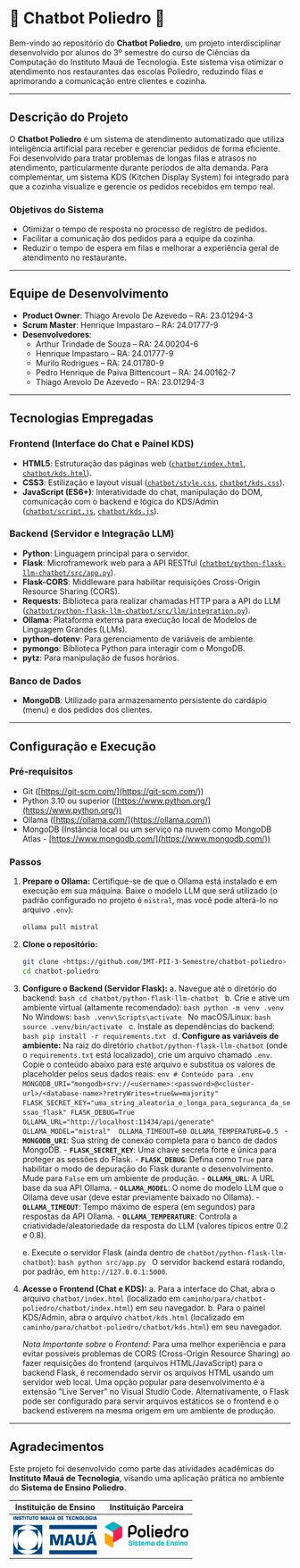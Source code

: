 # 🤖 Chatbot Poliedro 🤖

Bem-vindo ao repositório do **Chatbot Poliedro**, um projeto interdisciplinar desenvolvido por alunos do 3º semestre do curso de Ciências da Computação do Instituto Mauá de Tecnologia. Este sistema visa otimizar o atendimento nos restaurantes das escolas Poliedro, reduzindo filas e aprimorando a comunicação entre clientes e cozinha.

---

## Descrição do Projeto

O **Chatbot Poliedro** é um sistema de atendimento automatizado que utiliza inteligência artificial para receber e gerenciar pedidos de forma eficiente. Foi desenvolvido para tratar problemas de longas filas e atrasos no atendimento, particularmente durante períodos de alta demanda.
Para complementar, um sistema KDS (Kitchen Display System) foi integrado para que a cozinha visualize e gerencie os pedidos recebidos em tempo real.

### Objetivos do Sistema

-   Otimizar o tempo de resposta no processo de registro de pedidos.
-   Facilitar a comunicação dos pedidos para a equipe da cozinha.
-   Reduzir o tempo de espera em filas e melhorar a experiência geral de atendimento no restaurante.

---

## Equipe de Desenvolvimento

-   **Product Owner**: Thiago Arevolo De Azevedo – RA: 23.01294-3 
-   **Scrum Master**: Henrique Impastaro – RA: 24.01777-9 
-   **Desenvolvedores**:
    -   Arthur Trindade de Souza – RA: 24.00204-6  
    -   Henrique Impastaro – RA: 24.01777-9 
    -   Murilo Rodrigues – RA: 24.01780-9 
    -   Pedro Henrique de Paiva Bittencourt – RA: 24.00162-7 
    -   Thiago Arevolo De Azevedo – RA: 23.01294-3 

---

## Tecnologias Empregadas

### Frontend (Interface do Chat e Painel KDS)

-   **HTML5**: Estruturação das páginas web ([`chatbot/index.html`](chatbot/index.html), [`chatbot/kds.html`](chatbot/kds.html)).
-   **CSS3**: Estilização e layout visual ([`chatbot/style.css`](chatbot/style.css), [`chatbot/kds.css`](chatbot/kds.css)).
-   **JavaScript (ES6+)**: Interatividade do chat, manipulação do DOM, comunicação com o backend e lógica do KDS/Admin ([`chatbot/script.js`](chatbot/script.js), [`chatbot/kds.js`](chatbot/kds.js)).

### Backend (Servidor e Integração LLM)

-   **Python**: Linguagem principal para o servidor.
-   **Flask**: Microframework web para a API RESTful ([`chatbot/python-flask-llm-chatbot/src/app.py`](chatbot/python-flask-llm-chatbot/src/app.py)).
-   **Flask-CORS**: Middleware para habilitar requisições Cross-Origin Resource Sharing (CORS).
-   **Requests**: Biblioteca para realizar chamadas HTTP para a API do LLM ([`chatbot/python-flask-llm-chatbot/src/llm/integration.py`](chatbot/python-flask-llm-chatbot/src/llm/integration.py)).
-   **Ollama**: Plataforma externa para execução local de Modelos de Linguagem Grandes (LLMs).
-   **python-dotenv**: Para gerenciamento de variáveis de ambiente.
-   **pymongo**: Biblioteca Python para interagir com o MongoDB.
-   **pytz**: Para manipulação de fusos horários.

### Banco de Dados

-   **MongoDB**: Utilizado para armazenamento persistente do cardápio (menu) e dos pedidos dos clientes.

---

## Configuração e Execução

### Pré-requisitos

-   Git ([https://git-scm.com/](https://git-scm.com/))
-   Python 3.10 ou superior ([https://www.python.org/](https://www.python.org/))
-   Ollama ([https://ollama.com/](https://ollama.com/))
-   MongoDB (Instância local ou um serviço na nuvem como MongoDB Atlas - [https://www.mongodb.com/](https://www.mongodb.com/))

### Passos

1.  **Prepare o Ollama:**
    Certifique-se de que o Ollama está instalado e em execução em sua máquina. Baixe o modelo LLM que será utilizado (o padrão configurado no projeto é `mistral`, mas você pode alterá-lo no arquivo `.env`):
    ```bash
    ollama pull mistral
    ```

2.  **Clone o repositório:**
    ```bash
    git clone <https://github.com/IMT-PII-3-Semestre/chatbot-poliedro>
    cd chatbot-poliedro
    ```

3.  **Configure o Backend (Servidor Flask):**
    a.  Navegue até o diretório do backend:
        ```bash
        cd chatbot/python-flask-llm-chatbot
        ```
    b.  Crie e ative um ambiente virtual (altamente recomendado):
        ```bash
        python -m venv .venv
        ```
        No Windows:
        ```bash
        .venv\Scripts\activate
        ```
        No macOS/Linux:
        ```bash
        source .venv/bin/activate
        ```
    c.  Instale as dependências do backend:
        ```bash
        pip install -r requirements.txt
        ```
    d.  **Configure as variáveis de ambiente:**
        Na raiz do diretório `chatbot/python-flask-llm-chatbot` (onde o `requirements.txt` está localizado), crie um arquivo chamado `.env`. Copie o conteúdo abaixo para este arquivo e substitua os valores de placeholder pelos seus dados reais:
        ```env
        # Conteúdo para .env
        MONGODB_URI="mongodb+srv://<username>:<password>@<cluster-url>/<database-name>?retryWrites=true&w=majority"
        FLASK_SECRET_KEY="uma_string_aleatoria_e_longa_para_seguranca_da_sessao_flask"
        FLASK_DEBUG=True
        OLLAMA_URL="http://localhost:11434/api/generate"
        OLLAMA_MODEL="mistral" 
        OLLAMA_TIMEOUT=60
        OLLAMA_TEMPERATURE=0.5
        ```
        -   **`MONGODB_URI`**: Sua string de conexão completa para o banco de dados MongoDB.
        -   **`FLASK_SECRET_KEY`**: Uma chave secreta forte e única para proteger as sessões do Flask.
        -   **`FLASK_DEBUG`**: Defina como `True` para habilitar o modo de depuração do Flask durante o desenvolvimento. Mude para `False` em um ambiente de produção.
        -   **`OLLAMA_URL`**: A URL base da sua API Ollama.
        -   **`OLLAMA_MODEL`**: O nome do modelo LLM que o Ollama deve usar (deve estar previamente baixado no Ollama).
        -   **`OLLAMA_TIMEOUT`**: Tempo máximo de espera (em segundos) para respostas da API Ollama.
        -   **`OLLAMA_TEMPERATURE`**: Controla a criatividade/aleatoriedade da resposta do LLM (valores típicos entre 0.2 e 0.8).

    e.  Execute o servidor Flask (ainda dentro de `chatbot/python-flask-llm-chatbot`):
        ```bash
        python src/app.py
        ```
        O servidor backend estará rodando, por padrão, em `http://127.0.0.1:5000`.

4.  **Acesse o Frontend (Chat e KDS):**
    a.  Para a interface do Chat, abra o arquivo `chatbot/index.html` (localizado em `caminho/para/chatbot-poliedro/chatbot/index.html`) em seu navegador.
    b.  Para o painel KDS/Admin, abra o arquivo `chatbot/kds.html` (localizado em `caminho/para/chatbot-poliedro/chatbot/kds.html`) em seu navegador.
    
    *Nota Importante sobre o Frontend:* Para uma melhor experiência e para evitar possíveis problemas de CORS (Cross-Origin Resource Sharing) ao fazer requisições do frontend (arquivos HTML/JavaScript) para o backend Flask, é recomendado servir os arquivos HTML usando um servidor web local. Uma opção popular para desenvolvimento é a extensão "Live Server" no Visual Studio Code. Alternativamente, o Flask pode ser configurado para servir arquivos estáticos se o frontend e o backend estiverem na mesma origem em um ambiente de produção.

---

## Agradecimentos

Este projeto foi desenvolvido como parte das atividades acadêmicas do **Instituto Mauá de Tecnologia**, visando uma aplicação prática no ambiente do **Sistema de Ensino Poliedro**.

| **Instituição de Ensino**                                    | **Instituição Parceira**                                      |
| :----------------------------------------------------------: | :-----------------------------------------------------------------------: |
| <img src="images/logo-IMT.png" width="150" alt="Logo IMT"> | <img src="images/logo-poliedro-se.png" width="150" alt="Logo Poliedro SE"> |


